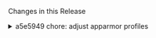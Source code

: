 Changes in this Release

<details><summary>a5e5949 chore: adjust apparmor profiles</summary>
chore: adjust apparmor profiles
</details>